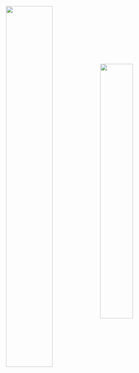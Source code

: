 <div align="center">
  <img align="center" width="50%" src="https://github-readme-stats.vercel.app/api?username=victorwkb&show_icons=true&theme=material-palenight"/>
  <img align="center" width="42%" src="https://github-readme-stats.vercel.app/api/top-langs/?username=victorwkb&layout=compact&show_icons=true&theme=material-palenight"/>
</div>
<!--
<div align="center">
  <img align="center" src="https://github-readme-stats.vercel.app/api/wakatime?username=victorwkb&show_icons=true&theme=material-palenight"/>
</div?
-->

